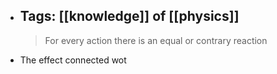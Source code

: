 - Tags: [[knowledge]] of [[physics]]
  ---
  > For every action there is an equal or contrary reaction
- The effect connected wot